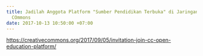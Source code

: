 ```yaml
---
title: Jadilah Anggota Platform "Sumber Pendidikan Terbuka" di Jaringan Global Creative
  COmmons
date: 2017-10-13 10:50:00 +07:00
---
```


https://creativecommons.org/2017/09/05/invitation-join-cc-open-education-platform/